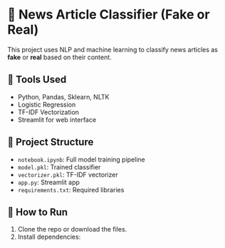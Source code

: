 # 📰 News Article Classifier (Fake or Real)

This project uses NLP and machine learning to classify news articles as **fake** or **real** based on their content.

## 🔧 Tools Used
- Python, Pandas, Sklearn, NLTK
- Logistic Regression
- TF-IDF Vectorization
- Streamlit for web interface

## 📁 Project Structure
- `notebook.ipynb`: Full model training pipeline
- `model.pkl`: Trained classifier
- `vectorizer.pkl`: TF-IDF vectorizer
- `app.py`: Streamlit app
- `requirements.txt`: Required libraries

## 🚀 How to Run
1. Clone the repo or download the files.
2. Install dependencies: